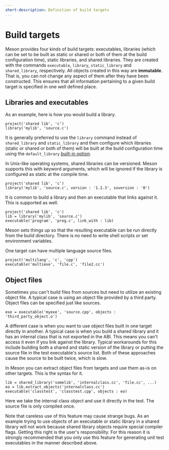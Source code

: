 ```yaml
---
short-description: Definition of build targets
...
```


# Build targets

Meson provides four kinds of build targets: executables, libraries
(which can be set to be built as static or shared or both of them at
the build configuration time), static libraries, and shared libraries.
They are created with the commands `executable`, `library`,
`static_library` and `shared_library`, respectively. All objects created
in this way are **immutable**. That is, you can not change any aspect of
them after they have been constructed. This ensures that all information
pertaining to a given build target is specified in one well defined
place.

Libraries and executables
--

As an example, here is how you would build a library.

```meson
project('shared lib', 'c')
library('mylib', 'source.c')
```

It is generally preferred to use the `library` command instead of
`shared_library` and `static_library` and then configure which
libraries (static or shared or both of them) will be built at the
build configuration time using the `default_library`
[built-in option](Builtin-options.md).

In Unix-like operating systems, shared libraries can be
versioned. Meson supports this with keyword arguments, which will be
ignored if the library is configured as static at the compile time.

```meson
project('shared lib', 'c')
library('mylib', 'source.c', version : '1.2.3', soversion : '0')
```

It is common to build a library and then an executable that links
against it. This is supported as well.

```meson
project('shared lib', 'c')
lib = library('mylib', 'source.c')
executable('program', 'prog.c', link_with : lib)
```

Meson sets things up so that the resulting executable can be run
directly from the build directory. There is no need to write shell
scripts or set environment variables.

One target can have multiple language source files.

```meson
project('multilang', 'c', 'cpp')
executable('multiexe', 'file.c', 'file2.cc')
```

Object files
--

Sometimes you can't build files from sources but need to utilize an
existing object file. A typical case is using an object file provided
by a third party. Object files can be specified just like sources.

```meson
exe = executable('myexe', 'source.cpp', objects : 'third_party_object.o')
```

A different case is when you want to use object files built in one
target directly in another. A typical case is when you build a shared
library and it has an internal class that is not exported in the
ABI. This means you can't access it even if you link against the
library. Typical workarounds for this include building both a shared
and static version of the library or putting the source file in the
test executable's source list. Both of these approaches cause the
source to be built twice, which is slow.

In Meson you can extract object files from targets and use them as-is
on other targets. This is the syntax for it.

```meson
lib = shared_library('somelib', 'internalclass.cc', 'file.cc', ...)
eo = lib.extract_objects('internalclass.cc')
executable('classtest', 'classtest.cpp', objects : eo)
```

Here we take the internal class object and use it directly in the
test. The source file is only compiled once.

Note that careless use of this feature may cause strange bugs. As an
example trying to use objects of an executable or static library in a
shared library will not work because shared library objects require
special compiler flags. Getting this right is the user's
responsibility. For this reason it is strongly recommended that you
only use this feature for generating unit test executables in the
manner described above.
